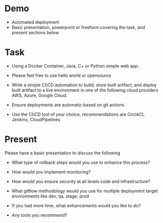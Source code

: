 
# Demo
- Automated deployment
- Basic presentation, powerpoint or freeform covering the task, and present sections below

# Task

- Using a Docker Container, Java, C+ or Python simple web app.
 - Please feel free to use hello world or opensource

- Write a simple CI\CD automation to build, store built artifact, and deploy built artifact to a live environment in one of the following cloud providers AWS, Azure, Google Cloud.
 - Ensure deployments are automatic based on git actions
 - Use the CI\CD tool of your choice, recommendations are CircleCI, Jenkins, CloudPipelines

#  Present

Please have a basic presentation to discuss the following

- What type of rollback steps would you use to enhance this process?

- How would you implement monitoring?

- How would you ensure security at all levels code and infrastructure?

- What gitflow methodology would you use for multiple deployment target environments like dev, qa, stage, prod

- If you had more time, what enhancements would you like to do?

- Any tools you recommend?
